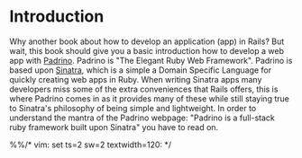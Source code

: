 # Introduction

Why another book about how to develop an application (app) in Rails? But wait, this book should give you a basic
introduction how to develop a web app with [Padrino](http://www.padrinorb.com/ "Padrino"). Padrino is "The Elegant Ruby
Web Framework". Padrino is based upon [Sinatra](http://www.sinatrarb.com/ "Sinatra"), which is a simple a Domain
Specific Language for quickly creating web apps in Ruby. When writing Sinatra apps many developers miss some of the
extra conveniences that Rails offers, this is where Padrino comes in as it provides many of these while still staying
true to Sinatra's philosophy of being simple and lightweight. In order to understand the mantra of the Padrino webpage:
"Padrino is a full-stack ruby framework built upon Sinatra" you have to read on.

%%/* vim: set ts=2 sw=2 textwidth=120: */
